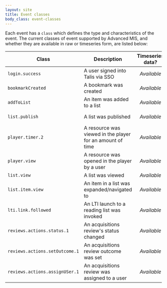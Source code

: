 ```yaml
---
layout: site
title: Event classes
body_class: event-classes
---
```


Each event has a `class` which defines the type and characteristics of the event. The current classes
of event supported by Advanced MIS, and whether they are available in raw or timeseries form, are listed
below:

| Class | Description | Timeseries data? | Raw data? |
| --- | --- | :-: | :-: |
| `login.success` | A user signed into Talis via SSO |  <i class="yes fas fa-check-circle"><span class="sr-only">Available</span></i>  |  <i class="no fas fa-times-circle"><span class="sr-only">Not available</span></i>  |
| `bookmarkCreated` | A bookmark was created |  <i class="yes fas fa-check-circle"><span class="sr-only">Available</span></i>  |  <i class="no fas fa-times-circle"><span class="sr-only">Not available</span></i>  |
| `addToList` | An item was added to a list |  <i class="yes fas fa-check-circle"><span class="sr-only">Available</span></i>  |  <i class="no fas fa-times-circle"><span class="sr-only">Not available</span></i>  |
| `list.publish` | A list was published |  <i class="yes fas fa-check-circle"><span class="sr-only">Available</span></i>  |  <i class="no fas fa-times-circle"><span class="sr-only">Not available</span></i>  |
| `player.timer.2` | A resource was viewed in the player for an amount of time |  <i class="yes fas fa-check-circle"><span class="sr-only">Available</span></i>  |  <i class="no fas fa-times-circle"><span class="sr-only">Not available</span></i>  |
| `player.view` | A resource was opened in the player by a user |  <i class="yes fas fa-check-circle"><span class="sr-only">Available</span></i>  |  <i class="no fas fa-times-circle"><span class="sr-only">Not available</span></i>  |
| `list.view` | A list was viewed |  <i class="yes fas fa-check-circle"><span class="sr-only">Available</span></i>  |  <i class="yes fas fa-check-circle"><span class="sr-only">Available</span></i>  |
| `list.item.view` | An item in a list was expanded/navigated to  |  <i class="yes fas fa-check-circle"><span class="sr-only">Available</span></i>  |  <i class="yes fas fa-check-circle"><span class="sr-only">Available</span></i>  |
| `lti.link.followed` | An LTI launch to a reading list was invoked |  <i class="yes fas fa-check-circle"><span class="sr-only">Available</span></i>  |  <i class="yes fas fa-check-circle"><span class="sr-only">Available</span></i>  |
| `reviews.actions.status.1` | An acquisitions review's status changed |  <i class="yes fas fa-check-circle"><span class="sr-only">Available</span></i>  |  <i class="no fas fa-times-circle"><span class="sr-only">Not available</span></i>  |
| `reviews.actions.setOutcome.1` | An acquisitions review outcome was set |  <i class="yes fas fa-check-circle"><span class="sr-only">Available</span></i>  |  <i class="no fas fa-times-circle"><span class="sr-only">Not available</span></i>  |
| `reviews.actions.assignUSer.1` | An acquisitions review was assigned to a user |  <i class="yes fas fa-check-circle"><span class="sr-only">Available</span></i>  |  <i class="no fas fa-times-circle"><span class="sr-only">Not available</span></i>  |
